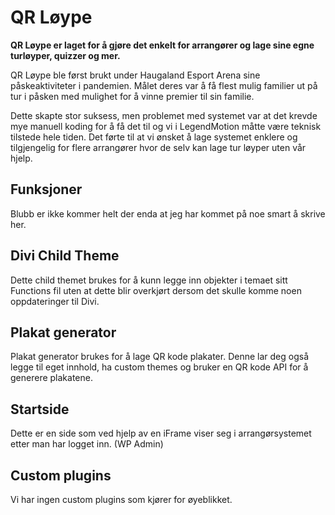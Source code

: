 # QR Løype


**QR Løype er laget for å gjøre det enkelt for arrangører og lage sine egne turløyper, quizzer og mer.**

QR Løype ble først brukt under Haugaland Esport Arena sine påskeaktiviteter i pandemien. Målet deres var å få flest mulig familier ut på tur i påsken med mulighet for å vinne premier til sin familie.

Dette skapte stor suksess, men problemet med systemet var at det krevde mye manuell koding for å få det til og vi i LegendMotion måtte være teknisk tilstede hele tiden. Det førte til at vi ønsket å lage systemet enklere og tilgjengelig for flere arrangører hvor de selv kan lage tur løyper uten vår hjelp.

## Funksjoner

Blubb er ikke kommer helt der enda at jeg har kommet på noe smart å skrive her.

## Divi Child Theme

Dette child themet brukes for å kunn legge inn objekter i temaet sitt Functions fil uten at dette blir overkjørt dersom det skulle komme noen oppdateringer til Divi.

## Plakat generator

Plakat generator brukes for å lage QR kode plakater. Denne lar deg også legge til eget innhold, ha custom themes og bruker en QR kode API for å generere plakatene.

## Startside

Dette er en side som ved hjelp av en iFrame viser seg i arrangørsystemet etter man har logget inn. (WP Admin)

## Custom plugins

Vi har ingen custom plugins som kjører for øyeblikket.

